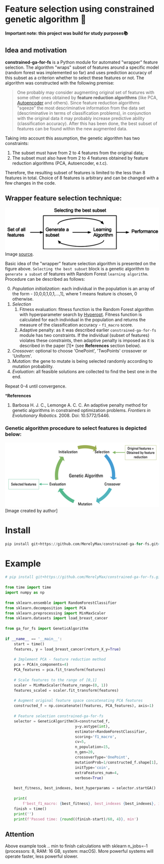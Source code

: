# Feature selection using constrained genetic algorithm 🧬
**Important note: this project was build for study purposes📚**

## Idea and motivation
**constrained-ga-for-fs** is a Python module for automated "wrapper" feature selection. The algorithm "wraps" subset of features around a specific model (random forest was implemented so far) and uses prediction accuracy of this subset as a criterion whether to select these features or not. The algorithm was constructed with the following premise:
> One probably may consider augmenting original set of features with some other ones obtained by **feature reduction algorithms** (like PCA, [Autoencoder](https://deepnote.com/@maksim-denisov-c524/Autoencoder-OPTUNA-uN_zBipkSf6xsDR6-1xpVA) and others). Since feature reduction algorithms "sqeeze" the most descriminative information from the data set (descriminative in terms of classification problems), in conjunction with the original data it may probably increase predictive ability (classification accuracy). After this has been done, the best subset of features can be found within the new augmented data. 
 
Taking into account this assumption, the genetic algorithm has two constraints:
1) The subset must have from 2 to 4 features from the original data;
2) The subset must also have from 2 to 4 features obtained by feature reduction algorithms (PCA, Autoencoder, e.t.c).

Therefore, the resulting subset of features is limited to the less than 8 features in total. Choice of 8 features is arbitrary and can be changed with a few changes in the code.
## Wrapper feature selection technique:
![image](doc/Feature_selection_Wrapper_Method.png)
Image [source](https://commons.wikimedia.org/wiki/File:Feature_selection_Wrapper_Method.png#/media/File:Feature_selection_Wrapper_Method.png).

Basic idea of the "wrapper" feature selection algorithm is presented on the figure above. `Selecting the best subset` block is a genetic algorithm to `generate a subset` of features with Random Forest `learning algorithm`. Procedure can be described as follows:

0. *Population initialization*: each individual in the population is an array of the form - [0,0,0,1,0,1,...,1], where 1 means feature is chosen, 0 otherwise.
1. *Selection*
      1. Fitness evaluation: fitness function is the Random Forest algorithm with hyperparameter search by [Hyperopt](https://github.com/hyperopt/hyperopt). Fitness function is calculated for each individual in the population and returns the measure of the classification accuracy - `f1_macro` score.
      2. Adaptive penalty: as it was described earlier `constrained-ga-for-fs` module has two constraints. If the individual (subset of features) violates these constraints, then adaptive penalty is imposed as it is described in the paper [1]* (see **References** section below). 
2. *Crossover:* optional to choose 'OnePoint', 'TwoPoints' crossover or 'Uniform'.
3. *Mutation:* the gene to mutate is being selected randomly according to mutation probability.
4. *Evaluation*: all feasible solutions are collected to find the best one in the end.

Repeat 0-4 until convergence.

***References**
1.  Barbosa H. J. C., Lemonge A. C. C. An adaptive penalty method for genetic algorithms in constrained optimization problems. *Frontiers in Evolutionary Robotics.* 2008. Doi: 10.5772/5446.

### Genetic algorithm procedure to select features is depicted below:
![image](doc/GA_scheme.png)
[Image created by author]

# Install
```python
pip install git+https://github.com/MerelyMax/constrained-ga-for-fs.git#egg=constrained-ga-for-fs
```
# Example
```python
# pip install git+https://github.com/MerelyMax/constrained-ga-for-fs.git#egg=constrained-ga-for-fs --upgrade

from time import time
import numpy as np

from sklearn.ensemble import RandomForestClassifier
from sklearn.decomposition import PCA
from sklearn.preprocessing import MinMaxScaler
from sklearn.datasets import load_breast_cancer

from ga_for_fs import GeneticAlgorithm

if __name__ == '__main__':
    start = time()
    features, y = load_breast_cancer(return_X_y=True)

    # Implement PCA - feature reduction method
    pca = PCA(n_components=4)
    PCA_features = pca.fit_transform(features)

    # Scale features to the range of [0,1]
    scaler = MinMaxScaler(feature_range=(0, 1))
    features_scaled = scaler.fit_transform(features)

    # Augment original feature space concatenating PCA features
    constructed_f = np.concatenate((features, PCA_features), axis=1)

    # Feature selection constrained-ga-for-fs
    selector = GeneticAlgorithm(X=constructed_f,
                                y=y.astype(int),
                                estimator=RandomForestClassifier,
                                scoring='f1_macro',
                                cv=5,
                                n_population=15,
                                n_gen=20,
                                crossoverType='OnePoint',
                                mutationProb=1/constructed_f.shape[1],
                                initType='coin',
                                extraFeatures_num=4,
                                verbose=True)

    best_fitness, best_indexes, best_hyperparams = selector.startGA()

    print(
        f'best_f1_macro: {best_fitness}, best_indexes {best_indexes}, ind_best_hyperparam {best_hyperparams}')
    finish = time()
    print('')
    print(f'Passed time: {round((finish-start)/60, 4)}, min')
```
## Attention
Above example took .. min to finish calculations with sklearn n_jobs=-1 (processors: 8, RAM: 16 GB, system: macOS). More powerful systems will operate faster, less powerful slower.
